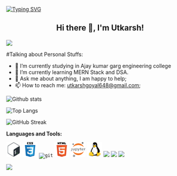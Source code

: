 <!-- ### Hi 👋 I am Utkarsh Goyal , a Computer Science Engineer to solve real world problems.✨
![This is an image](https://myoctocat.com/assets/images/base-octocat.svg)
![Github stats](https://github-readme-stats.vercel.app/api?username=ayushigoyal2840&theme=highcontrast&show_icons=true&count_private=true)
![Top Languages Card](https://github-readme-stats.vercel.app/api/top-langs/?username=ayushigoyal2840) -->
<!--
**Utkarsh9june/Utkarsh9june** is a ✨ _special_ ✨ repository because its `README.md` (this file) appears on your GitHub profile.
Here are some ideas to get you started:
- 🔭 I’m currently working on ...
- 🌱 I’m currently learning ...
- 👯 I’m looking to collaborate on ...
- 🤔 I’m looking for help with ...
- 💬 Ask me about ...
- 📫 How to reach me: ...
- 😄 Pronouns: ...
- ⚡ Fun fact: ...
-->



[![Typing SVG](https://readme-typing-svg.herokuapp.com?multiline=true&width=500&lines=Web+Developer+|+DSA+Enthusiast+|+Competitive+Programmer.++++++++++)](https://git.io/typing-svg)

<p align="center">

</p>  
<h2 align="center">Hi there 👋, I'm Utkarsh!</h2>


<a href="https://www.linkedin.com/in/utkarsh-goyal-83339a191/" target="blank"><img align="center" src="https://img.shields.io/badge/LinkedIn-UtkarshGoyal-blue">  </a> 

#Talking about Personal Stuffs:
- 🔭 I’m currently studying in Ajay kumar garg engineering college
- 🌱 I’m currently learning MERN Stack and DSA.
- 💬 Ask me about anything, I am happy to help;
- 📫 How to reach me: utkarshgoyal648@gmail.com;


![Github stats](https://github-readme-stats.vercel.app/api?username=Utkarsh9june&theme=highcontrast&show_icons=true&count_private=true)


![Top Langs](https://github-readme-stats.vercel.app/api/top-langs/?username=Utkarsh9june&layout=compact)

![GitHub Streak](https://github-readme-streak-stats.herokuapp.com?user=Utkarsh9june&theme=neon-palenight&hide_border=true)




**Languages and Tools:**  

<code><img src="https://raw.githubusercontent.com/devicons/devicon/master/icons/bash/bash-original.svg" alt="bash" width="40" height="40"/></code>
<code><img src="https://raw.githubusercontent.com/devicons/devicon/master/icons/css3/css3-original-wordmark.svg" alt="css3" width="40" height="40"/></code>
<code><img src="https://www.vectorlogo.zone/logos/git-scm/git-scm-icon.svg" alt="git" width="40" height="40"/></code>
<code><img src="https://raw.githubusercontent.com/devicons/devicon/master/icons/html5/html5-original-wordmark.svg" alt="html5" width="40" height="40"/></code>
<code><img src="https://raw.githubusercontent.com/devicons/devicon/master/icons/jupyter/jupyter-original-wordmark.svg" alt="Jupyter" width="40" height="40"/></code>
<code><img src="https://raw.githubusercontent.com/devicons/devicon/master/icons/linux/linux-original.svg" alt="linux" width="40" height="40"/></code>
<code><img height="40" src="https://raw.githubusercontent.com/shinokada/shinokada/master/assets/python.png"></code>
<code><img height="40" src="https://raw.githubusercontent.com/shinokada/shinokada/master/assets/javascript.png"></code>
<code><img height="40" src="https://raw.githubusercontent.com/shinokada/shinokada/master/assets/visual-studio-code.png"></code>


![](https://komarev.com/ghpvc/?username=Utkarsh9june)
